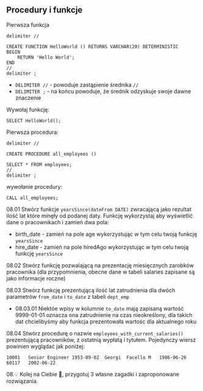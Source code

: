 ## Procedury i funkcje

Pierwsza funkcja
```
delimiter //

CREATE FUNCTION HelloWorld () RETURNS VARCHAR(20) DETERMINISTIC
BEGIN
	RETURN 'Hello World';
END
//
delimiter ;
```
* `DELIMITER //` - powoduje zastąpienie średnika `//`
* `DELIMITER ;` - na końcu powoduje, że średnik odzyskuje swoje dawne znaczenie

Wywołaj funkcję:
```
SELECT HelloWorld();
```

Pierwsza procedura:
```
delimiter //

CREATE PROCEDURE all_employees ()

SELECT * FROM employees;
//
delimiter ;
```
wywołanie procedury:
```
CALL all_employees;
```

08.01 Stwórz funkcje `yearsSince(dateFrom DATE)` zwracającą jako rezultat ilość lat które minęły od podanej daty.
Funkcję wykorzystaj aby wyświetlić dane o pracownikach i zamień dwa pola:
* birth_date - zamień na pole age wykorzystując w tym celu twoją funkcję `yearsSince`
* hire_date -  zamień na pole hiredAgo wykorzystując w tym celu twoją funkcję `yearsSince`

08.02 Stwórz funkcję pozwalającą na prezentację miesięcznych zarobków pracownika (dla przypomnienia, obecne dane w tabeli salaries zapisane są jako informacje roczne)

08.03 Stwórz funkcję prezentującą ilość lat zatrudnienia dla dwóch parametrów `from_date` i `to_date` z tabeli `dept_emp`
* 08.03.01 Niektóe wpisy w kolumnie `to_date` mają zapisaną wartość 9999-01-01 oznacza ona zatrudnienie na czas nieokreślony, dla takich dat chcielibyśmy aby funkcja prezentowała wartośc dla aktualnego roku

08.04 Stwórz procedurę o nazwie `employees_with_current_salaries()` prezentującą pracowników, z ostatnią wypłatą i tytułem. Pojedynczy wiersz powinien wyglądać jak poniżej:
```
10001	Senior Engineer	1953-09-02	Georgi	Facello	M	1986-06-26	60117	2002-06-22
```

08.:bulb: Kolej na Ciebie :thinking:, przygotuj 3 własne zagadki i zaproponowane rozwiązania.
